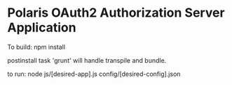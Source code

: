 # Polaris OAuth2 Authorization Server Application

To build: npm install

postinstall task 'grunt' will handle transpile and bundle.

to run:
node js/[desired-app].js config/[desired-config].json
